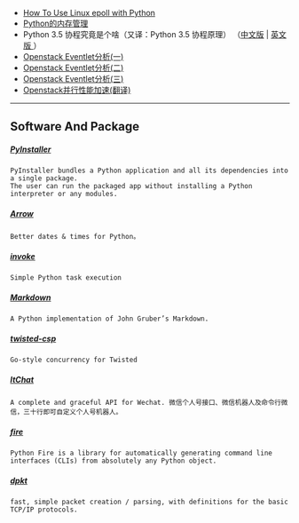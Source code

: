 
- [How To Use Linux epoll with Python](http://scotdoyle.com/python-epoll-howto.html)
- [Python的内存管理](http://www.cnblogs.com/vamei/p/3232088.html)
- Python 3.5 协程究竟是个啥（又译：Python 3.5 协程原理） （[中文版](http://blog.rainy.im/2016/03/10/how-the-heck-does-async-await-work-in-python-3-5/) | [英文版 ](http://www.snarky.ca/how-the-heck-does-async-await-work-in-python-3-5)）
- [Openstack Eventlet分析(一)](http://www.choudan.net/2013/08/18/OpenStack-eventlet%E5%88%86%E6%9E%90(%E4%B8%80).html)
- [Openstack Eventlet分析(二)](http://www.choudan.net/2013/08/19/OpenStack-eventlet%E5%88%86%E6%9E%90(%E4%BA%8C).html)
- [Openstack Eventlet分析(三)](http://www.choudan.net/2013/10/02/OpenStack-eventlet%E5%88%86%E6%9E%90(%E4%B8%89).html)
- [Openstack并行性能加速(翻译)](http://www.choudan.net/2013/12/24/OpenStack%E5%B9%B6%E8%A1%8C%E6%80%A7%E8%83%BD%E5%8A%A0%E9%80%9F(%E7%BF%BB%E8%AF%91).html)

-----

## Software And Package

##### [PyInstaller](http://www.pyinstaller.org/)
    PyInstaller bundles a Python application and all its dependencies into a single package.
    The user can run the packaged app without installing a Python interpreter or any modules.

##### [Arrow](https://github.com/crsmithdev/arrow)
    Better dates & times for Python。

##### [invoke](https://github.com/pyinvoke/invoke/)
    Simple Python task execution

##### [Markdown](https://github.com/waylan/Python-Markdown)
    A Python implementation of John Gruber’s Markdown.

##### [twisted-csp](https://github.com/ubolonton/twisted-csp)
    Go-style concurrency for Twisted

##### [ItChat](https://github.com/littlecodersh/ItChat)
    A complete and graceful API for Wechat. 微信个人号接口、微信机器人及命令行微信，三十行即可自定义个人号机器人。

##### [fire](https://github.com/google/python-fire)
    Python Fire is a library for automatically generating command line interfaces (CLIs) from absolutely any Python object.

##### [dpkt](https://github.com/kbandla/dpkt)
    fast, simple packet creation / parsing, with definitions for the basic TCP/IP protocols.
